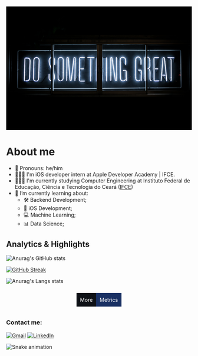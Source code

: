 ![image](image1.jpg)

# About me

- 🥰 Pronouns: he/him
- 👨🏻‍💻 I'm iOS developer intern at Apple Developer Academy | IFCE.
- 👨🏻‍🎓 I'm currently studying Computer Engineering at Instituto Federal de Educação, Ciência e Tecnologia do Ceará ([IFCE](https://ifce.edu.br/fortaleza))
- 📖 I’m currently learning about: 
  + 🛠️ Backend Development;
  +  iOS Development;
  + 💻 Machine Learning;
  + 📊 Data Science;

## Analytics & Highlights

![Anurag's GitHub stats](https://github-readme-stats.vercel.app/api?username=Robsonmxms&hide_title=true&rank_icon=percentile&show_icons=true&theme=github_dark&hide_border=true)

[![GitHub Streak](https://github-readme-streak-stats.herokuapp.com/?user=Robsonmxms&theme=github-dark-blue&hide_border=true)](https://git.io/streak-stats)

![Anurag's Langs stats](https://github-readme-stats-bpires.vercel.app/api/top-langs/?username=Robsonmxms&layout=compact&card_width=400&hide_title=true&theme=github_dark&langs_count=10&hide_border=true)

<div style="display:flex; justify-content:center; align-items:center;">
  <a href="https://metrics.lecoq.io/insights/Robsonmxms" style="display:inline-block; color:#FFFFFF; padding:10px 20px; text-decoration:none; border-radius:3x;">
    <span style="display:inline-block; background-color:#0E1116; padding: 10px; margin-right: -5px;">More</span>
    <span style="display:inline-block; background-color:#193063; padding: 10px;">Metrics</span>
  </a>
</div>


### Contact me:

[![Gmail](https://img.shields.io/badge/Gmail-D14836?style=for-the-badge&logo=gmail&logoColor=white)](mailto:contactrobsonlopes@gmail.com) [![LinkedIn](https://img.shields.io/badge/-LinkedIn-%230077B5?style=for-the-badge&logo=linkedin&logoColor=white)](ttps://www.linkedin.com/in/robson-lima-lopes-60616118b/)

![Snake animation](https://github.com/Robsonmxms/Robsonmxms/blob/output/github-contribution-grid-snake.svg)
